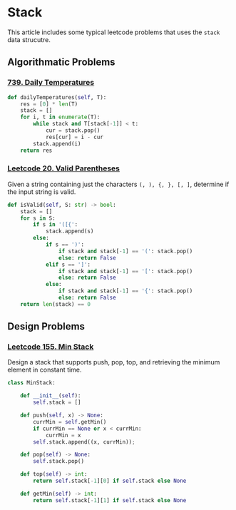 # Stack

This article includes some typical leetcode problems that uses the `stack` data strucutre.

## Algorithmatic Problems

### [739. Daily Temperatures](https://leetcode.com/problems/daily-temperatures/)
```python
def dailyTemperatures(self, T):
    res = [0] * len(T)
    stack = []
    for i, t in enumerate(T):
        while stack and T[stack[-1]] < t:
            cur = stack.pop()
            res[cur] = i - cur
        stack.append(i)
    return res
```

### [Leetcode 20. Valid Parentheses](https://leetcode.com/problems/valid-parentheses/)
Given a string containing just the characters `(, ), {, }, [, ]`, determine if the input string is valid.

```python
def isValid(self, S: str) -> bool:
    stack = []
    for s in S:
        if s in '([{':
            stack.append(s)
        else:
            if s == ')':
                if stack and stack[-1] == '(': stack.pop()
                else: return False
            elif s == ']':
                if stack and stack[-1] == '[': stack.pop()
                else: return False
            else:
                if stack and stack[-1] == '{': stack.pop()
                else: return False
    return len(stack) == 0
```

## Design Problems

### [Leetcode 155. Min Stack](https://leetcode.com/problems/min-stack/)
Design a stack that supports push, pop, top, and retrieving the minimum element in constant time.

```python
class MinStack:

    def __init__(self):
        self.stack = []

    def push(self, x) -> None:
        currMin = self.getMin()
        if currMin == None or x < currMin:
            currMin = x
        self.stack.append((x, currMin));

    def pop(self) -> None:
        self.stack.pop()

    def top(self) -> int:
        return self.stack[-1][0] if self.stack else None

    def getMin(self) -> int:
        return self.stack[-1][1] if self.stack else None
```